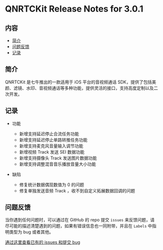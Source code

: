 # QNRTCKit Release Notes for 3.0.1

## 内容

- [简介](#简介)
- [问题反馈](#问题反馈)
- [记录](#记录)

## 简介

QNRTCKit 是七牛推出的一款适用于 iOS 平台的音视频通话 SDK，提供了包括美颜、滤镜、水印、音视频通话等多种功能，提供灵活的接口，支持高度定制以及二次开发。

## 记录
- 功能
    - 新增支持延迟停止合流任务功能
    - 新增支持延迟停止单路转推任务功能
    - 新增支持麦克风音量输入调节功能
    - 新增视频 Track 发送 SEI 数据功能
    - 新增支持摄像头 Track 发送图片数据功能
    - 新增支持调整混音音乐播放音量大小功能
    
- 缺陷
    - 修复统计数据偶现数值为 0 的问题
    - 修复单独发送音频 Track ，收不到自定义拓展数据回调的问题

## 问题反馈

当你遇到任何问题时，可以通过在 GitHub 的 repo 提交 ```issues``` 来反馈问题，请尽可能的描述清楚遇到的问题，如果有错误信息也一同附带，并且在 ```Labels``` 中指明类型为 bug 或者其他。

[通过这里查看已有的 issues 和提交 bug](https://github.com/pili-engineering/QNRTC-iOS/issues)
